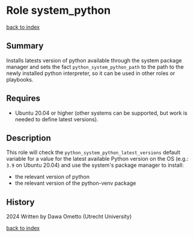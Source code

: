 # Role system_python
[back to index](../index.md#Roles)

## Summary
Installs latests version of python available through the system package manager and sets the fact `python_system_python_path` to the path to the newly installed python interpreter, so it can be used in other roles or playbooks.

## Requires

* Ubuntu 20.04 or higher (other systems can be supported, but work is needed to define latest versions).

## Description
This role will check the `python_system_python_latest_versions` default variable for a value for the latest available Python version on the OS (e.g.: `3.9` on Ubuntu 20.04) and use the system's package manager to install:

- the relevant version of python
- the relevant version of the python-venv package

## History
2024 Written by Dawa Ometto (Utrecht University)

[back to index](../index.md#Roles)
